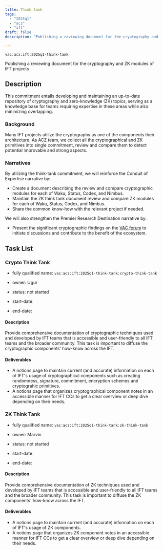 ```yaml
---
title: Think tank
tags:
  - "2025q1"
  - "acz"
  - "ift"
draft: false
description: "Publishing a reviewing document for the cryptography and ZK modules of IFT projects"

---
```


`vac:acz:ift:2025q1-think-tank`

Publishing a reviewing document for the cryptography and ZK modules of IFT projects
## Description

This commitment entails developing and maintaining an up-to-date repository 
of cryptography and zero-knowledge (ZK) topics, serving as a knowledge base 
for teams requiring expertise in these areas while also minimizing overlapping.

### Background

Many IFT projects utilize the cryptography as one of the components their architecture. 
As ACZ team, we collect all the cryptographical and ZK primitives into single commitment, 
review and compare them to detect potential improvable and strong aspects.

### Narratives
By utilizing the think-tank commitment, 
we will reinforce the Conduit of Expertise narrative by:
* Create a document describing the review and compare cryptographic modules for each of Waku, 
Status, Codex, and Nimbus.
* Maintain the ZK think tank document review and compare ZK modules for each of Waku, 
Status, Codex, and Nimbus.
* Share the common know-how with the relevant project if needed.

We will also strengthen the Premier Research Destination narrative by: 
* Present the significant cryptographic findings on the [VAC forum](https://forum.vac.dev/) 
to initiate discussions and contribute to the benefit of the ecosystem.


## Task List

### Crypto Think Tank 

* fully qualified name: `vac:acz:ift:2025q1-think-tank:crypto-think-tank`
* owner: Ugur
* status: not started

* start-date: 
* end-date: 

#### Description 

Provide comprehensive documentation of cryptographic techniques used and developed by IFT teams 
that is accessible and user-friendly to all IFT teams and the broader community. 
This task is important to diffuse the cryptographic components' how-know across the IFT. 
 
#### Deliverables 

* A notions page to maintain current (and accurate) information on each of IFT's usage of cryptographical components
such as creating randomness, signature, commitment,  encryption schemes and cryptograhic primitives.
* A notions page that organizes cryptographical component notes in an accessible manner for IFT CCs 
to get a clear overview or deep dive depending on their needs.

### ZK Think Tank 

* fully qualified name: `vac:acz:ift:2025q1-think-tank:zk-think-tank`
* owner: Marvin
* status: not started

* start-date: 
* end-date: 

#### Description 

Provide comprehensive documentation of ZK techniques used and developed by IFT teams 
that is accessible and user-friendly to all IFT teams and the broader community. 
This task is important to diffuse the ZK components' how-know across the IFT. 
 
#### Deliverables 

* A notions page to maintain current (and accurate) information on each of IFT's usage of ZK components.
* A notions page that organizes ZK component notes in an accessible manner for IFT CCs 
to get a clear overview or deep dive depending on their needs.

